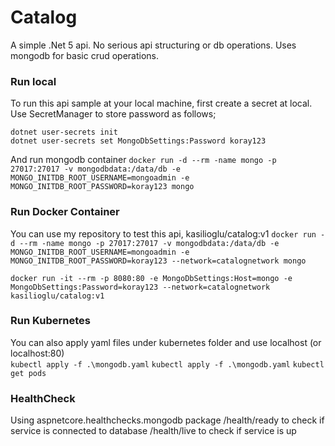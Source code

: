 # Catalog
A simple .Net 5  api. No serious api structuring or db operations.
Uses mongodb for basic crud operations.

### Run local
To run this api sample at your local machine, first create a secret at local. Use SecretManager to store password as follows;
```
dotnet user-secrets init
dotnet user-secrets set MongoDbSettings:Password koray123
```
And run mongodb container
`docker run -d --rm -name mongo -p 27017:27017 -v mongodbdata:/data/db -e MONGO_INITDB_ROOT_USERNAME=mongoadmin -e MONGO_INITDB_ROOT_PASSWORD=koray123 mongo`

### Run Docker Container
You can use my repository to test this api,  kasilioglu/catalog:v1
`docker run -d --rm -name mongo -p 27017:27017 -v mongodbdata:/data/db -e MONGO_INITDB_ROOT_USERNAME=mongoadmin -e MONGO_INITDB_ROOT_PASSWORD=koray123 --network=catalognetwork mongo`

`docker run -it --rm -p 8080:80 -e MongoDbSettings:Host=mongo -e MongoDbSettings:Password=koray123 --network=catalognetwork kasilioglu/catalog:v1`

### Run Kubernetes
You can also apply yaml files under kubernetes folder and use localhost (or localhost:80)  
`kubectl apply -f .\mongodb.yaml`
`kubectl apply -f .\mongodb.yaml`
`kubectl get pods`

### HealthCheck

Using aspnetcore.healthchecks.mongodb package
/health/ready   to check if service is connected to database
/health/live   to check if service is up